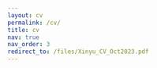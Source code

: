 ```yaml
---
layout: cv
permalink: /cv/
title: cv
nav: true
nav_order: 3
redirect_to: /files/Xinyu_CV_Oct2023.pdf
---
```

